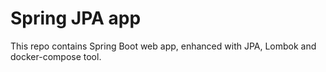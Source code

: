 # Spring JPA app

This repo contains Spring Boot web app, enhanced with JPA, Lombok and docker-compose tool.
